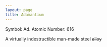 ```yaml
---
layout: page
title: Adamantium
---
```

Symbol: Ad. 
Atomic Number: 616   

A virtually indestructible man-made steel ~~alloy~~

